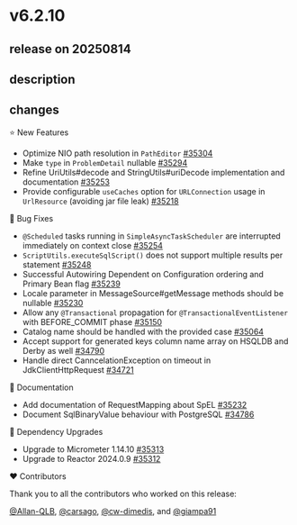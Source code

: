 # v6.2.10

## release on 20250814
## description
## changes
⭐ New Features

* Optimize NIO path resolution in <code>PathEditor</code> <a href="https://github.com/spring-projects/spring-framework/issues/35304" data-hovercard-type="issue" data-hovercard-url="/spring-projects/spring-framework/issues/35304/hovercard">#35304</a>
* Make <code>type</code> in <code>ProblemDetail</code> nullable <a href="https://github.com/spring-projects/spring-framework/pull/35294" data-hovercard-type="pull_request" data-hovercard-url="/spring-projects/spring-framework/pull/35294/hovercard">#35294</a>
* Refine UriUtils#decode and StringUtils#uriDecode implementation and documentation <a href="https://github.com/spring-projects/spring-framework/issues/35253" data-hovercard-type="issue" data-hovercard-url="/spring-projects/spring-framework/issues/35253/hovercard">#35253</a>
* Provide configurable <code>useCaches</code> option for <code>URLConnection</code> usage in <code>UrlResource</code> (avoiding jar file leak) <a href="https://github.com/spring-projects/spring-framework/issues/35218" data-hovercard-type="issue" data-hovercard-url="/spring-projects/spring-framework/issues/35218/hovercard">#35218</a>

🐞 Bug Fixes

* <code>@Scheduled</code> tasks running in <code>SimpleAsyncTaskScheduler</code> are interrupted immediately on context close <a href="https://github.com/spring-projects/spring-framework/issues/35254" data-hovercard-type="issue" data-hovercard-url="/spring-projects/spring-framework/issues/35254/hovercard">#35254</a>
* <code>ScriptUtils.executeSqlScript()</code> does not support multiple results per statement <a href="https://github.com/spring-projects/spring-framework/issues/35248" data-hovercard-type="issue" data-hovercard-url="/spring-projects/spring-framework/issues/35248/hovercard">#35248</a>
* Successful Autowiring Dependent on Configuration ordering and Primary Bean flag <a href="https://github.com/spring-projects/spring-framework/issues/35239" data-hovercard-type="issue" data-hovercard-url="/spring-projects/spring-framework/issues/35239/hovercard">#35239</a>
* Locale parameter in MessageSource#getMessage methods should be nullable <a href="https://github.com/spring-projects/spring-framework/issues/35230" data-hovercard-type="issue" data-hovercard-url="/spring-projects/spring-framework/issues/35230/hovercard">#35230</a>
* Allow any <code>@Transactional</code> propagation for <code>@TransactionalEventListener</code> with BEFORE_COMMIT phase <a href="https://github.com/spring-projects/spring-framework/pull/35150" data-hovercard-type="pull_request" data-hovercard-url="/spring-projects/spring-framework/pull/35150/hovercard">#35150</a>
* Catalog name should be handled with the provided case <a href="https://github.com/spring-projects/spring-framework/issues/35064" data-hovercard-type="issue" data-hovercard-url="/spring-projects/spring-framework/issues/35064/hovercard">#35064</a>
* Accept support for generated keys column name array on HSQLDB and Derby as well <a href="https://github.com/spring-projects/spring-framework/issues/34790" data-hovercard-type="issue" data-hovercard-url="/spring-projects/spring-framework/issues/34790/hovercard">#34790</a>
* Handle direct CanncelationException on timeout in JdkClientHttpRequest <a href="https://github.com/spring-projects/spring-framework/pull/34721" data-hovercard-type="pull_request" data-hovercard-url="/spring-projects/spring-framework/pull/34721/hovercard">#34721</a>

📔 Documentation

* Add documentation of RequestMapping about SpEL <a href="https://github.com/spring-projects/spring-framework/pull/35232" data-hovercard-type="pull_request" data-hovercard-url="/spring-projects/spring-framework/pull/35232/hovercard">#35232</a>
* Document SqlBinaryValue behaviour with PostgreSQL <a href="https://github.com/spring-projects/spring-framework/issues/34786" data-hovercard-type="issue" data-hovercard-url="/spring-projects/spring-framework/issues/34786/hovercard">#34786</a>

🔨 Dependency Upgrades

* Upgrade to Micrometer 1.14.10 <a href="https://github.com/spring-projects/spring-framework/issues/35313" data-hovercard-type="issue" data-hovercard-url="/spring-projects/spring-framework/issues/35313/hovercard">#35313</a>
* Upgrade to Reactor 2024.0.9 <a href="https://github.com/spring-projects/spring-framework/issues/35312" data-hovercard-type="issue" data-hovercard-url="/spring-projects/spring-framework/issues/35312/hovercard">#35312</a>

❤️ Contributors

Thank you to all the contributors who worked on this release:

<a class="user-mention notranslate" data-hovercard-type="user" data-hovercard-url="/users/Allan-QLB/hovercard" data-octo-click="hovercard-link-click" data-octo-dimensions="link_type:self" href="https://github.com/Allan-QLB">@Allan-QLB</a>, <a class="user-mention notranslate" data-hovercard-type="user" data-hovercard-url="/users/carsago/hovercard" data-octo-click="hovercard-link-click" data-octo-dimensions="link_type:self" href="https://github.com/carsago">@carsago</a>, <a class="user-mention notranslate" data-hovercard-type="user" data-hovercard-url="/users/cw-dimedis/hovercard" data-octo-click="hovercard-link-click" data-octo-dimensions="link_type:self" href="https://github.com/cw-dimedis">@cw-dimedis</a>, and <a class="user-mention notranslate" data-hovercard-type="user" data-hovercard-url="/users/giampa91/hovercard" data-octo-click="hovercard-link-click" data-octo-dimensions="link_type:self" href="https://github.com/giampa91">@giampa91</a>

